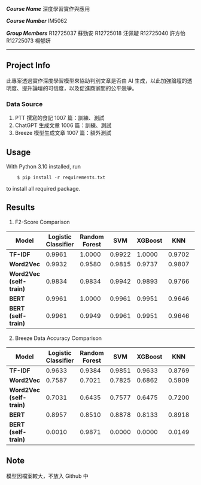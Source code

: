 ***Course Name*** 深度學習實作與應用

***Course Number*** IM5062

***Group Members*** R12725037 蘇勁安  R12725018 汪佩璇 R12725040 許方怡  R12725073 楊郁姸

---
## Project Info

此專案透過實作深度學習模型來協助判別文章是否由 AI 生成，以此加強論壇的透明度、提升論壇的可信度，以及促進商家間的公平競爭。

### Data Source
1. PTT 撰寫的食記 1007 篇：訓練、測試
2. ChatGPT 生成文章 1006 篇：訓練、測試
3. Breeze 模型生成文章 1007 篇：額外測試

## Usage
With Python 3.10 installed, run

```shell
    $ pip install -r requirements.txt
```

to install all required package.

## Results
1. F2-Score Comparison

| Model                  | Logistic Classifier | Random Forest | SVM   | XGBoost | KNN   | MLP   | GRU   |
|------------------------|---------------------|---------------|-------|---------|-------|-------|-------|
| **TF-IDF**             | 0.9961              | 1.0000        | 0.9922| 1.0000  | 0.9702| 0.9865| 0.9922|
| **Word2Vec**           | 0.9932              | 0.9580        | 0.9815| 0.9737  | 0.9807| 0.9883| 0.9844|
| **Word2Vec (self-train)** | 0.9834          | 0.9834        | 0.9942| 0.9893  | 0.9766| 0.9961| 0.9951|
| **BERT**               | 0.9961              | 1.0000        | 0.9961| 0.9951  | 0.9646| 0.9961| 1.0000|
| **BERT (self-train)**  | 0.9961              | 0.9949        | 0.9961| 0.9951  | 0.9646| 1.0000| 1.0000|

2. Breeze Data Accuracy Comparison

| Model                  | Logistic Classifier | Random Forest | SVM   | XGBoost | KNN   | MLP   | GRU   |
|------------------------|---------------------|---------------|-------|---------|-------|-------|-------|
| **TF-IDF**             | 0.9633              | 0.9384        | 0.9851| 0.9633  | 0.8769| 0.6802| 0.9772|
| **Word2Vec**           | 0.7587              | 0.7021        | 0.7825| 0.6862  | 0.5909| 0.7627| 0.7239|
| **Word2Vec (self-train)** | 0.7031          | 0.6435        | 0.7577| 0.6475  | 0.7200| 0.7676| 0.6931|
| **BERT**               | 0.8957              | 0.8510        | 0.8878| 0.8133  | 0.8918| 0.8342| 0.8272|
| **BERT (self-train)**  | 0.0010              | 0.9871        | 0.0000| 0.0000  | 0.0149| 0.9990| 0.9990|

## Note
模型因檔案較大，不放入 Github 中
